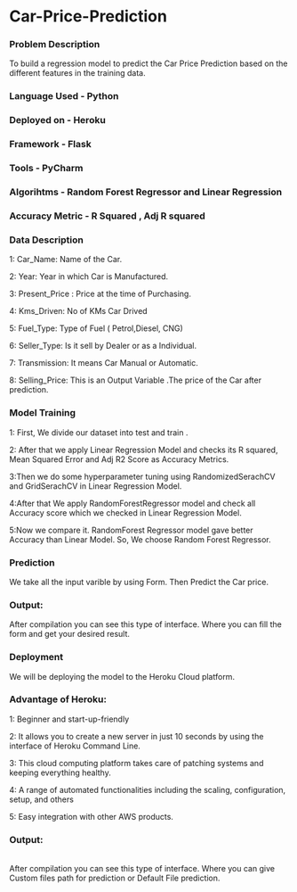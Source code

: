 # Car-Price-Prediction

### Problem Description

To build a regression model to predict the Car Price Prediction based on the different features in the training data.

### Language Used - Python

### Deployed on - Heroku

### Framework - Flask

### Tools - PyCharm

### Algorihtms - Random Forest Regressor and Linear Regression

### Accuracy Metric - R Squared , Adj R squared





### Data Description

1: Car_Name: Name of the Car.

2: Year: Year in which Car is Manufactured.

3: Present_Price : Price at the time of Purchasing.

4: Kms_Driven: No of KMs Car Drived

5: Fuel_Type: Type of Fuel ( Petrol,Diesel, CNG)

6: Seller_Type: Is it sell by Dealer or as a Individual.

7: Transmission: It means Car Manual or Automatic.

8: Selling_Price: This is an Output Variable .The price of the Car after prediction.



### Model Training


1: First, We divide our dataset into test and train .

2: After that we apply Linear Regression Model and checks its R squared, Mean Squared Error and Adj R2 Score as Accuracy Metrics.

3:Then we do some hyperparameter tuning using RandomizedSerachCV and GridSerachCV in Linear Regression Model.

4:After that We apply RandomForestRegressor model and check all Accuracy score which we checked in Linear Regression Model.

5:Now we compare it. RandomForest Regressor model gave better Accuracy than Linear Model. So, We choose Random Forest Regressor.


### Prediction


We take all the input varible by using Form. Then Predict the Car price.

### Output:

After compilation you can see this type of interface. Where you can fill the form and get your desired result.



### Deployment

We will be deploying the model to the Heroku Cloud platform.

### Advantage of Heroku:

1: Beginner and start-up-friendly

2: It allows you to create a new server in just 10 seconds by using the interface of Heroku Command Line.

3: This cloud computing platform takes care of patching systems and keeping everything healthy.

4: A range of automated functionalities including the scaling, configuration, setup, and others

5: Easy integration with other AWS products.

### Output:
\
After compilation you can see this type of interface. Where you can give Custom files path for prediction or Default File prediction.

